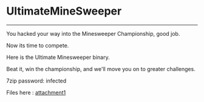 # UltimateMineSweeper

---

You hacked your way into the Minesweeper Championship, good job. 

Now its time to compete. 

Here is the Ultimate Minesweeper binary. 

Beat it, win the championship, and we'll move you on to greater challenges.

7zip password: infected

Files here : [attachment1](/challs/2/attach/UltimateMineSweeper.7z)
